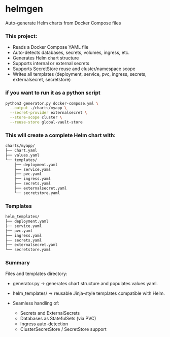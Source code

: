 # helmgen
Auto-generate Helm charts from Docker Compose files

### This project:
- Reads a Docker Compose YAML file
- Auto-detects databases, secrets, volumes, ingress, etc.
- Generates Helm chart structure
- Supports internal or external secrets
- Supports SecretStore reuse and cluster/namespace scope
- Writes all templates (deployment, service, pvc, ingress, secrets, externalsecret, secretstore)
### if you want to run it as a python script

```bash
python3 generator.py docker-compose.yml \
  --output ./charts/myapp \
  --secret-provider externalsecret \
  --store-scope cluster \
  --reuse-store global-vault-store
  ```

### This will create a complete Helm chart with:

```bash
charts/myapp/
├── Chart.yaml
├── values.yaml
└── templates/
    ├── deployment.yaml
    ├── service.yaml
    ├── pvc.yaml
    ├── ingress.yaml
    ├── secrets.yaml
    ├── externalsecret.yaml
    └── secretstore.yaml

```

### Templates 

```bash
helm_templates/
├── deployment.yaml
├── service.yaml
├── pvc.yaml
├── ingress.yaml
├── secrets.yaml
├── externalsecret.yaml
└── secretstore.yaml

```

### Summary

Files and templates directory:
- generator.py → generates chart structure and populates values.yaml.
- helm_templates/ → reusable Jinja-style templates compatible with Helm.
- Seamless handling of:

    - Secrets and ExternalSecrets
    - Databases as StatefulSets (via PVC)
    - Ingress auto-detection
    - ClusterSecretStore / SecretStore support